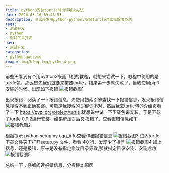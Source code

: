 ```yaml
---
title: python3安装turtle时出错解决办法
date: 2020-03-16 09:43:53
description: 测试开发用python-python3安装turtle时出错解决办法
tags:
- 测试开发
- python
- 测试工具开发
nav:
- 测试开发
categories:
- python-awesome
image: img/blog_img/python4.png
---
```

前些天看到有个用python3来画飞机的教程，就想来尝试一下。教程中使用的是turtle包，那么首先我们就要来按照turtle，结果第一步就失败了，当我使用pip3安装的时候，出现如下报错
![报错截图1](https://tva1.sinaimg.cn/large/00831rSTgy1gcvjrh4atxj322y0tidos.jpg)

出现报错，阅读了一下报错信息，先使用搜索引擎查找一下报错信息，发现报错信息搜索不到正确答案。可能是我搜索的关键词不对，然后我去turtle包的介绍页看了一下 https://pypi.org/project/turtle
就想说尝试一下下载包来安装，于是下载了turtle 0.0.2进行安装，结果解压之后又报错了，查看报错信息如下
![报错截图2](https://tva1.sinaimg.cn/large/00831rSTgy1gcvkcockxfj30xi0k4k02.jpg)

根据提示 python setup.py egg_info查看详细报错信息
![报错截图3](https://tva1.sinaimg.cn/large/00831rSTgy1gcvkf9brszj30u004aq3o.jpg)
进入turtle下载文件夹下打开setup.py 文件，看看 40 行，发现少了括号
![报错截图4](https://tva1.sinaimg.cn/large/00831rSTgy1gcvkgvc0r9j31620tkwkm.jpg)
加上括号，还是报错，原来是没有指定修改目录导致,那就指定目录安装，安装成功
![报错截图5](https://tva1.sinaimg.cn/large/00831rSTgy1gcvkizcd0pj30w60jc45s.jpg)

总结一下：仔细阅读报错信息，分析根本原因